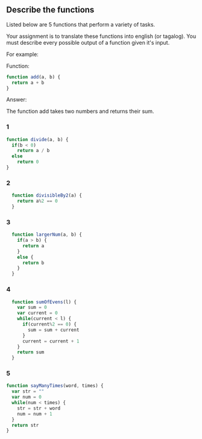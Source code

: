 ## Describe the functions

Listed below are 5 functions that perform a variety of tasks. 

Your assignment is to translate these functions into english (or tagalog). You must describe every possible output of a function given it's input. 

For example:

Function: 

```js
function add(a, b) {
  return a + b
}
```

Answer:

The function add takes two numbers and returns their sum.


### 1

```js
function divide(a, b) {
  if(b < 0)
    return a / b
  else 
    return 0
}
```
### 2
```js
  function divisibleBy2(a) {
    return a%2 == 0
  }

```
### 3 
```js 
  function largerNum(a, b) {
    if(a > b) {
      return a
    }      
    else {
      return b
    }
  }
```

### 4
```js
  function sumOfEvens(l) {
    var sum = 0 
    var current = 0
    while(current < l) {
      if(current%2 == 0) {
        sum = sum + current
      }      
      current = current + 1
    }
    return sum
  }
```

### 5

```js
function sayManyTimes(word, times) {
  var str = ""
  var num = 0
  while(num < times) {
    str = str + word
    num = num + 1
  }
  return str
}
``` 